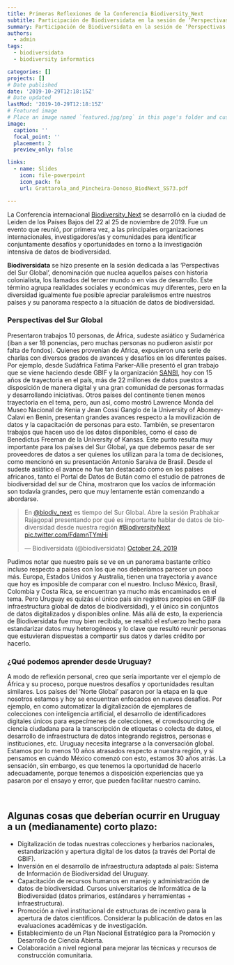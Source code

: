 ```yaml
---
title: Primeras Reflexiones de la Conferencia Biodiversity_Next
subtitle: Participación de Biodiversidata en la sesión de ‘Perspectivas del Sur Global’
summary: Participación de Biodiversidata en la sesión de ‘Perspectivas del Sur Global’
authors:
  - admin
tags:
  - biodiversidata
  - biodiversity informatics

categories: []
projects: []
# Date published
date: '2019-10-29T12:18:15Z'
# Date updated
lastMod: '2019-10-29T12:18:15Z'
# Featured image
# Place an image named `featured.jpg/png` in this page's folder and customize its options here.
image:
  caption: ''
  focal_point: ''
  placement: 2
  preview_only: false

links:
  - name: Slides
    icon: file-powerpoint
    icon_pack: fa
    url: Grattarola_and_Pincheira-Donoso_BiodNext_SS73.pdf

---
```


La Conferencia internacional [Biodiversity_Next](https://biodiversitynext.org/) se desarrolló en la ciudad de Leiden de los Países Bajos del 22 al 25 de noviembre de 2019. Fue un evento que reunió, por primera vez, a las principales organizaciones internacionales, investigadores/as y comunidades para identificar conjuntamente desafíos y oportunidades en torno a la investigación intensiva de datos de biodiversidad.

**Biodiversidata** se hizo presente en la sesión dedicada a las ‘Perspectivas del Sur Global’, denominación que nuclea aquellos países con historia colonialista, los llamados del tercer mundo o en vías de desarrollo. Este término agrupa realidades sociales y económicas muy diferentes, pero en la diversidad igualmente fue posible apreciar paralelismos entre nuestros países y su panorama respecto a la situación de datos de biodiversidad.

### Perspectivas del Sur Global

Presentaron trabajos 10 personas, de África, sudeste asiático y Sudamérica (iban a ser 18 ponencias, pero muchas personas no pudieron asistir por falta de fondos). Quienes provenían de África, expusieron una serie de charlas con diversos grados de avances y desafíos en los diferentes países. Por ejemplo, desde Sudáfrica Fatima Parker-Allie presentó el gran trabajo que se viene haciendo desde GBIF y la organización [SANBI](https://www.sanbi.org/), hoy con 15 años de trayectoria en el país, más de 22 millones de datos puestos a disposición de manera digital y una gran comunidad de personas formadas y desarrollando iniciativas. Otros países del continente tienen menos trayectoria en el tema, pero, aun así, como mostró Lawrence Monda del Museo Nacional de Kenia y Jean Cossi Ganglo de la University of Abomey-Calavi en Benin, presentan grandes avances respecto a la movilización de datos y la capacitación de personas para esto. También, se presentaron trabajos que hacen uso de los datos disponibles, como el caso de Benedictus Freeman de la University of Kansas. Este punto resulta muy importante para los países del Sur Global, ya que debemos pasar de ser proveedores de datos a ser quienes los utilizan para la toma de decisiones, como mencionó en su presentación Antonio Saraiva de Brasil. Desde el sudeste asiático el avance no fue tan destacado como en los países africanos, tanto el Portal de Datos de Bután como el estudio de patrones de biodiversidad del sur de China, mostraron que los vacíos de información son todavía grandes, pero que muy lentamente están comenzando a abordarse.

<blockquote class="twitter-tweet"><p lang="es" dir="ltr">En <a href="https://twitter.com/biodiv_next?ref_src=twsrc%5Etfw">@biodiv_next</a> es tiempo del Sur Global. Abre la sesión Prabhakar Rajagopal presentando por qué es importante hablar de datos de biodiversidad desde nuestra región <a href="https://twitter.com/hashtag/BiodiversityNext?src=hash&amp;ref_src=twsrc%5Etfw">#BiodiversityNext</a> <a href="https://t.co/FdamnTYmHi">pic.twitter.com/FdamnTYmHi</a></p>&mdash; Biodiversidata (@biodiversidata) <a href="https://twitter.com/biodiversidata/status/1187334529045938177?ref_src=twsrc%5Etfw">October 24, 2019</a></blockquote> <script async src="https://platform.twitter.com/widgets.js" charset="utf-8"></script>

Pudimos notar que nuestro país se ve en un panorama bastante crítico incluso respecto a países con los que nos deberíamos parecer un poco más. Europa, Estados Unidos y Australia, tienen una trayectoria y avance que hoy es imposible de comparar con el nuestro. Incluso México, Brasil, Colombia y Costa Rica, se encuentran ya mucho más encaminados en el tema. Pero Uruguay es quizás el único país sin registros propios en GBIF (la infraestructura global de datos de biodiversidad), y el único sin conjuntos de datos digitalizados y disponibles online. Más allá de esto, la experiencia de Biodiversidata fue muy bien recibida, se resaltó el esfuerzo hecho para estandarizar datos muy heterogéneos y lo clave que resultó reunir personas que estuvieran dispuestas a compartir sus datos y darles crédito por hacerlo.

### ¿Qué podemos aprender desde Uruguay?

A modo de reflexión personal, creo que sería importante ver el ejemplo de África y su proceso, porque nuestros desafíos y oportunidades resultan similares. Los países del ‘Norte Global’ pasaron por la etapa en la que nosotros estamos y hoy se encuentran enfocados en nuevos desafíos. Por ejemplo, en como automatizar la digitalización de ejemplares de colecciones con inteligencia artificial, el desarrollo de identificadores digitales únicos para especímenes de colecciones, el crowdsourcing de ciencia ciudadana para la transcripción de etiquetas o colecta de datos, el desarrollo de infraestructura de datos integrando registros, personas e instituciones, etc. Uruguay necesita integrarse a la conversación global. Estamos por lo menos 10 años atrasados respecto a nuestra región, y si pensamos en cuándo México comenzó con esto, estamos 30 años atrás. La sensación, sin embargo, es que tenemos la oportunidad de hacerlo adecuadamente, porque tenemos a disposición experiencias que ya pasaron por el ensayo y error, que pueden facilitar nuestro camino.  

<br>

## Algunas cosas que deberían ocurrir en **Uruguay** a un (medianamente) corto plazo:  

+ Digitalización de todas nuestras colecciones y herbarios nacionales, estandarización y apertura digital de los datos (a través del Portal de GBIF).
+ Inversión en el desarrollo de infraestructura adaptada al país: Sistema de Información de Biodiversidad del Uruguay.
+ Capacitación de recursos humanos en manejo y administración de datos de biodiversidad. Cursos universitarios de Informática de la Biodiversidad (datos primarios, estándares y herramientas + infraestructura).
+ Promoción a nivel institucional de estructuras de incentivo para la apertura de datos científicos. Considerar la publicación de datos en las evaluaciones académicas y de investigación.
+ Establecimiento de un Plan Nacional Estratégico para la Promoción y Desarrollo de Ciencia Abierta.
+ Colaboración a nivel regional para mejorar las técnicas y recursos de construcción comunitaria.
